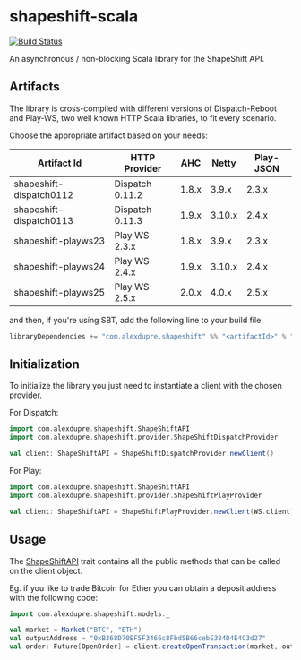 # shapeshift-scala

[![Build Status](https://travis-ci.org/alexdupre/shapeshift-scala.png?branch=master)](https://travis-ci.org/alexdupre/shapeshift-scala)

An asynchronous / non-blocking Scala library for the ShapeShift API.

## Artifacts

The library is cross-compiled with different versions of Dispatch-Reboot
and Play-WS, two well known HTTP Scala libraries, to fit every scenario.

Choose the appropriate artifact based on your needs:

| Artifact Id             | HTTP Provider   | AHC   | Netty   | Play-JSON |
| ----------------------- | --------------- | ----- | ------- | --------- |
| shapeshift-dispatch0112 | Dispatch 0.11.2 | 1.8.x | 3.9.x   | 2.3.x     |
| shapeshift-dispatch0113 | Dispatch 0.11.3 | 1.9.x | 3.10.x  | 2.4.x     |
| shapeshift-playws23     | Play WS 2.3.x   | 1.8.x | 3.9.x   | 2.3.x     |
| shapeshift-playws24     | Play WS 2.4.x   | 1.9.x | 3.10.x  | 2.4.x     |
| shapeshift-playws25     | Play WS 2.5.x   | 2.0.x | 4.0.x   | 2.5.x     |

and then, if you're using SBT, add the following line to your build file:

```scala
libraryDependencies += "com.alexdupre.shapeshift" %% "<artifactId>" % "1.0"
```

## Initialization

To initialize the library you just need to instantiate a client with
the chosen provider.

For Dispatch:

```scala
import com.alexdupre.shapeshift.ShapeShiftAPI
import com.alexdupre.shapeshift.provider.ShapeShiftDispatchProvider

val client: ShapeShiftAPI = ShapeShiftDispatchProvider.newClient()
```

For Play:

```scala
import com.alexdupre.shapeshift.ShapeShiftAPI
import com.alexdupre.shapeshift.provider.ShapeShiftPlayProvider

val client: ShapeShiftAPI = ShapeShiftPlayProvider.newClient(WS.client)
```

## Usage

The [ShapeShiftAPI](https://github.com/alexdupre/shapeshift-scala/blob/master/common/src/main/scala/com/alexdupre/shapeshift/ShapeShiftAPI.scala) trait
contains all the public methods that can be called on the client object.

Eg. if you like to trade Bitcoin for Ether you can obtain a deposit address
with the following code:

```scala
import com.alexdupre.shapeshift.models._

val market = Market("BTC", "ETH")
val outputAddress = "0xB368D70EF5F3466c8Fbd5B66cebE384D4E4C3d27"
val order: Future[OpenOrder] = client.createOpenTransaction(market, outputAddress)
```
